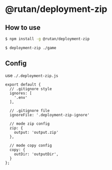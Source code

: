 # @rutan/deployment-zip

## How to use

```bash
$ npm install -g @rutan/deployment-zip
```

```bash
$ deployment-zip ./game
```

## Config

use `./.deployment-zip.js`

```
export default {
  // .gitignore style
  ignores: [
    '.env'
  ],

  // .gitignore file
  ignoreFile: '.deployment-zip-ignore'

  // mode zip config
  zip: {
    output: 'output.zip'
  },

  // mode copy config
  copy: {
    outDir: 'outputDir',
  }
};
```
